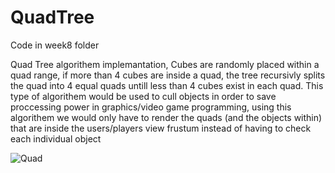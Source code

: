 # QuadTree

Code in week8 folder

Quad Tree algorithem implemantation, Cubes are randomly placed within a quad range, if more than 4 cubes are inside a quad, the tree recursivly splits the quad into 4 equal quads untill less than 4 cubes exist in each quad. This type of algorithem would be used to cull objects in order to save proccessing power in graphics/video game programming, using this algorithem we would only have to render the quads (and the objects within) that are inside the users/players view frustum instead of having to check each individual object

![Quad](https://user-images.githubusercontent.com/43095260/85777869-adc37a00-b72a-11ea-9a4f-5bdcf6c3e6e3.PNG)
